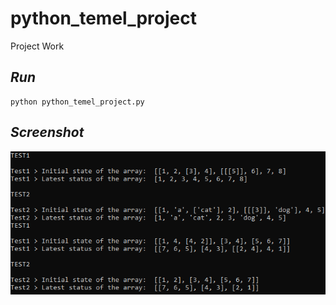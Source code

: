 # python_temel_project
Project Work

## *Run*

    python python_temel_project.py

## *Screenshot*

![Screenshot](https://github.com/kazimanilaydin/python_temel_project/blob/main/screenshot.png?raw=true)
